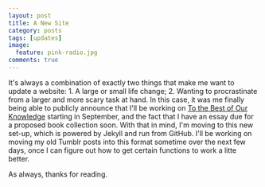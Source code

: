 ```yaml
---
layout: post
title: A New Site
category: posts
tags: [updates]
image:
  feature: pink-radio.jpg
comments: true
---
```


It's always a combination of exactly two things that make me want to update a website: 1. A large or small life change; 2. Wanting to procrastinate from a larger and more scary task at hand. In this case, it was me finally being able to publicly announce that I'll be working on [To the Best of Our Knowledge](http://ttbook.org) starting in September, and the fact that I have an essay due for a proposed book collection soon. With that in mind, I'm moving to this new set-up, which is powered by Jekyll and run from GitHub. I'll be working on moving my old Tumblr posts into this format sometime over the next few days, once I can figure out how to get certain functions to work a litte better.

As always, thanks for reading.